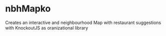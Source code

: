 # nbhMapko
Creates an interactive and neighbourhood Map with restaurant suggestions with KnockoutJS as oranizational library
